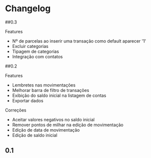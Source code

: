 Changelog
=========

##0.3

Features
- Nº de parcelas ao inserir uma transação como default aparecer '1' 
- Excluir categorias
- Tipagem de categorias
- Integração com contatos

##0.2

Features
- Lembretes nas movimentações
- Melhorar barra de filtro de transações
- Exibição do saldo inicial na listagem de contas
- Exportar dados

Correções
- Aceitar valores negativos no saldo inicial
- Remover pontos de milhar na edição de movimentação
- Edição de data de movimentação
- Edição de saldo inicial

## 0.1